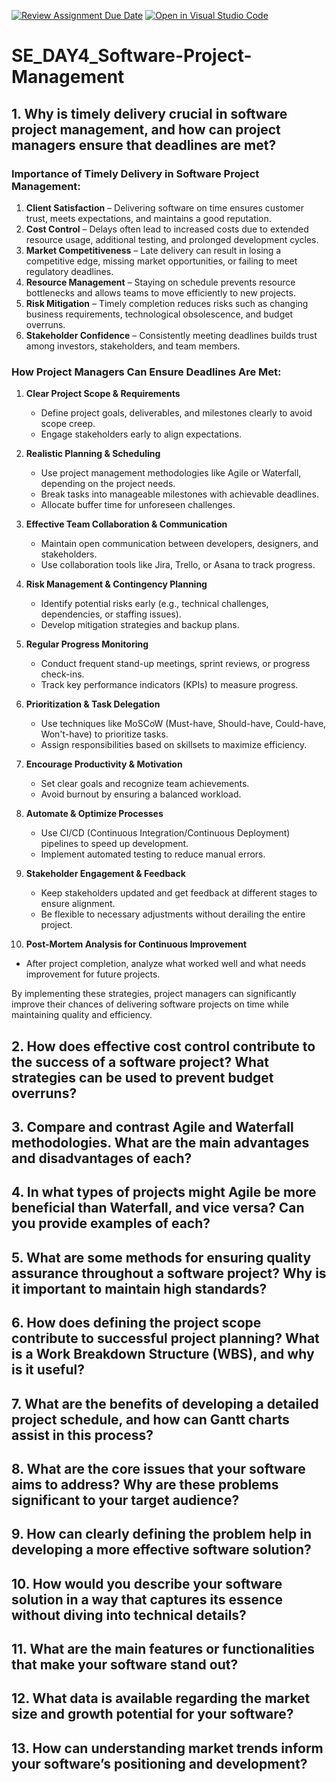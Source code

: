 [![Review Assignment Due Date](https://classroom.github.com/assets/deadline-readme-button-22041afd0340ce965d47ae6ef1cefeee28c7c493a6346c4f15d667ab976d596c.svg)](https://classroom.github.com/a/9pw6JKcu)
[![Open in Visual Studio Code](https://classroom.github.com/assets/open-in-vscode-2e0aaae1b6195c2367325f4f02e2d04e9abb55f0b24a779b69b11b9e10269abc.svg)](https://classroom.github.com/online_ide?assignment_repo_id=18592485&assignment_repo_type=AssignmentRepo)
# SE_DAY4_Software-Project-Management
## 1. Why is timely delivery crucial in software project management, and how can project managers ensure that deadlines are met?
### Importance of Timely Delivery in Software Project Management:
1. **Client Satisfaction** – Delivering software on time ensures customer trust, meets expectations, and maintains a good reputation.
2. **Cost Control** – Delays often lead to increased costs due to extended resource usage, additional testing, and prolonged development cycles.
3. **Market Competitiveness** – Late delivery can result in losing a competitive edge, missing market opportunities, or failing to meet regulatory deadlines.
4. **Resource Management** – Staying on schedule prevents resource bottlenecks and allows teams to move efficiently to new projects.
5. **Risk Mitigation** – Timely completion reduces risks such as changing business requirements, technological obsolescence, and budget overruns.
6. **Stakeholder Confidence** – Consistently meeting deadlines builds trust among investors, stakeholders, and team members.

### How Project Managers Can Ensure Deadlines Are Met:
1. **Clear Project Scope & Requirements**  
   - Define project goals, deliverables, and milestones clearly to avoid scope creep.
   - Engage stakeholders early to align expectations.

2. **Realistic Planning & Scheduling**  
   - Use project management methodologies like Agile or Waterfall, depending on the project needs.
   - Break tasks into manageable milestones with achievable deadlines.
   - Allocate buffer time for unforeseen challenges.

3. **Effective Team Collaboration & Communication**  
   - Maintain open communication between developers, designers, and stakeholders.
   - Use collaboration tools like Jira, Trello, or Asana to track progress.

4. **Risk Management & Contingency Planning**  
   - Identify potential risks early (e.g., technical challenges, dependencies, or staffing issues).
   - Develop mitigation strategies and backup plans.

5. **Regular Progress Monitoring**  
   - Conduct frequent stand-up meetings, sprint reviews, or progress check-ins.
   - Track key performance indicators (KPIs) to measure progress.

6. **Prioritization & Task Delegation**  
   - Use techniques like MoSCoW (Must-have, Should-have, Could-have, Won't-have) to prioritize tasks.
   - Assign responsibilities based on skillsets to maximize efficiency.

7. **Encourage Productivity & Motivation**  
   - Set clear goals and recognize team achievements.
   - Avoid burnout by ensuring a balanced workload.

8. **Automate & Optimize Processes**  
   - Use CI/CD (Continuous Integration/Continuous Deployment) pipelines to speed up development.
   - Implement automated testing to reduce manual errors.

9. **Stakeholder Engagement & Feedback**  
   - Keep stakeholders updated and get feedback at different stages to ensure alignment.
   - Be flexible to necessary adjustments without derailing the entire project.

10. **Post-Mortem Analysis for Continuous Improvement**  
   - After project completion, analyze what worked well and what needs improvement for future projects.

By implementing these strategies, project managers can significantly improve their chances of delivering software projects on time while maintaining quality and efficiency.
## 2. How does effective cost control contribute to the success of a software project? What strategies can be used to prevent budget overruns?
## 3. Compare and contrast Agile and Waterfall methodologies. What are the main advantages and disadvantages of each?
## 4. In what types of projects might Agile be more beneficial than Waterfall, and vice versa? Can you provide examples of each?
## 5. What are some methods for ensuring quality assurance throughout a software project? Why is it important to maintain high standards?
## 6. How does defining the project scope contribute to successful project planning? What is a Work Breakdown Structure (WBS), and why is it useful?
## 7. What are the benefits of developing a detailed project schedule, and how can Gantt charts assist in this process?
## 8. What are the core issues that your software aims to address? Why are these problems significant to your target audience?
## 9. How can clearly defining the problem help in developing a more effective software solution?
## 10. How would you describe your software solution in a way that captures its essence without diving into technical details?
## 11. What are the main features or functionalities that make your software stand out?
## 12. What data is available regarding the market size and growth potential for your software?
## 13. How can understanding market trends inform your software’s positioning and development?
